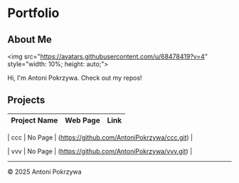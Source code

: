 # Portfolio

## About Me

<img src="https://avatars.githubusercontent.com/u/68478419?v=4" style="width: 10%; height: auto;"\>

Hi, I'm Antoni Pokrzywa. Check out my repos\!

## Projects

| Project Name | Web Page | Link |
| :--- | :--- | :--- |


| ccc | No Page | (https://github.com/AntoniPokrzywa/ccc.git) |

| vvv | No Page | (https://github.com/AntoniPokrzywa/vvv.git) |

-----

© 2025 Antoni Pokrzywa